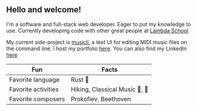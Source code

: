 ## Hello and welcome!

I'm a software and full-stack web developer. Eager to put my knowledge to use. Currently developing code with other great people at [Lambda School](https://lambdaschool.com/).

My current side-project is [musicli](https://github.com/BenHall-7/musicli), a text UI for editing MIDI music files on the command line. I host my portfolio [here](https://bh7.dev/). You can also find my LinkedIn [here](https://www.linkedin.com/in/benjaminjahall/)

| Fun | Facts |
| --- | --- |
| Favorite language | Rust 🦀 |
| Favorite activities | Hiking, Classical Music 🎼, 🎹 |
| Favorite composers | Prokofiev, Beethoven |
